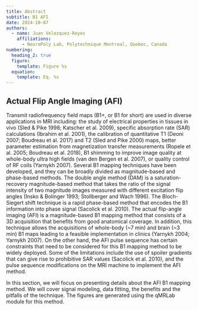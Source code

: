```yaml
---
title: Abstract
subtitle: B1 AFI
date: 2024-10-07
authors:
  - name: Juan Velezquez-Reyes
    affiliations:
      - NeuroPoly Lab, Polytechnique Montreal, Quebec, Canada
numbering:
  heading_2: true
  figure:
    template: Figure %s
  equation:
    template: Eq. %s
---
```


## Actual Flip Angle Imaging (AFI)

Transmit radiofrequency field maps (B1+, or B1 for short) are used in diverse applications in MRI including: the study of electrical properties in tissues in vivo (Sled & Pike 1998; Katscher et al. 2009), specific absorption rate (SAR) calculations (Ibrahim et al. 2001), the calibration of quantitative T1 (Deoni 2007; Boudreau et al. 2017) and T2 (Sled and Pike 2000) maps, better parameter estimation from magnetization transfer measurements (Ropele et al. 2005; Boudreau et al. 2018), B1 shimming to improve image quality at whole-body ultra high fields (van den Bergen et al. 2007), or quality control of RF coils (Yarnykh 2007). Several B1 mapping techniques have been developed, and they can be broadly divided as magnitude-based and phase-based methods. The double angle method (DAM) is a saturation-recovery magnitude-based method that takes the ratio of the signal intensity of two magnitude images measured with different excitation flip angles (Insko & Bolinger 1993; Stollberger and Wach 1996). The Bloch-Siegert shift technique is a rapid phase-based method that encodes the B1 information into phase signal (Sacolick et al. 2010). The actual flip-angle imaging (AFI) is a magnitude-based B1 mapping method that consists of a 3D acquisition that benefits from good anatomical coverage. In addition, this technique allows the acquisitions of whole-body (~7 min) and brain (~3 min) B1 maps leading to a feasible implementation in clinics (Yarnykh 2004; Yarnykh 2007). On the other hand, the AFI pulse sequence has certain constraints that need to be considered for this B1 mapping method to be widely deployed. Some of the limitations include the use of spoiler gradients that can give rise to prohibitive SAR values (Sacolick et al. 2010), and the pulse sequence modifications on the MRI machine to implement the AFI method.

In this section, we will focus on presenting details about the AFI B1 mapping method. We will cover signal modeling, data fitting, the benefits and the pitfalls of the technique. The figures are generated using the qMRLab module for this method.
